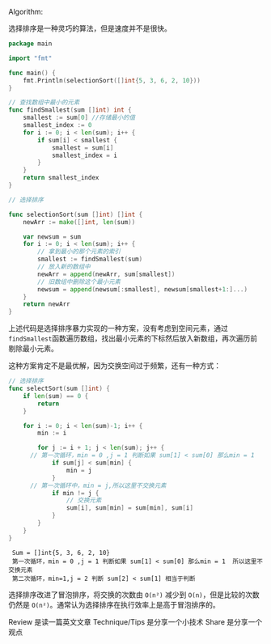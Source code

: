 Algorithm:

选择排序是一种灵巧的算法，但是速度并不是很快。

```go
package main

import "fmt"

func main() {
	fmt.Println(selectionSort([]int{5, 3, 6, 2, 10}))
}

// 查找数组中最小的元素
func findSmallest(sum []int) int {
	smallest := sum[0] //存储最小的值
	smallest_index := 0
	for i := 0; i < len(sum); i++ {
		if sum[i] < smallest {
			smallest = sum[i]
			smallest_index = i
		}
	}
	return smallest_index
}

// 选择排序

func selectionSort(sum []int) []int {
	newArr := make([]int, len(sum))

	var newsum = sum
	for i := 0; i < len(sum); i++ {
		// 拿到最小的那个元素的索引
		smallest := findSmallest(sum)
		// 放入新的数组中
		newArr = append(newArr, sum[smallest])
		// 旧数组中删除这个最小元素
		newsum = append(newsum[:smallest], newsum[smallest+1:]...)
	}
	return newArr
}

```

上述代码是选择排序暴力实现的一种方案，没有考虑到空间元素，通过`findSmallest`函数遍历数组，找出最小元素的下标然后放入新数组，再次遍历前剔除最小元素。

这种方案肯定不是最优解，因为交换空间过于频繁，还有一种方式：

```go
// 选择排序
func selectSort(sum []int) {
	if len(sum) == 0 {
		return
	}

	for i := 0; i < len(sum)-1; i++ {
		min := i

		for j := i + 1; j < len(sum); j++ {
      // 第一次循环，min = 0 ,j = 1 判断如果 sum[1] < sum[0] 那么min = 1  
			if sum[j] < sum[min] {
				min = j
			}
      // 第一次循环中，min = j,所以这里不交换元素
			if min != j {
				// 交换元素
				sum[i], sum[min] = sum[min], sum[i]
			}
		}
	}
}
```



```
 Sum = []int{5, 3, 6, 2, 10}
 第一次循环，min = 0 ,j = 1 判断如果 sum[1] < sum[0] 那么min = 1  所以这里不交换元素
 第二次循环，min=1,j = 2 判断 sum[2] < sum[1] 相当于判断
```



选择排序改进了冒泡排序，将交换的次数由 `O(n²)` 减少到 `O(n)`，但是比较的次数仍然是 `O(n²)`。通常认为选择排序在执行效率上是高于冒泡排序的。



Review 是读一篇英文文章
Technique/Tips 是分享一个小技术
Share 是分享一个观点